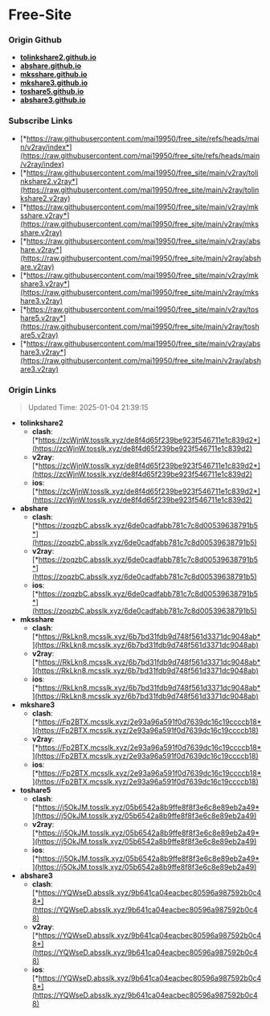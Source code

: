 # Free-Site

### Origin Github

- [**tolinkshare2.github.io**](https://github.com/tolinkshare2/tolinkshare2.github.io)
- [**abshare.github.io**](https://github.com/abshare/abshare.github.io)
- [**mksshare.github.io**](https://github.com/mksshare/mksshare.github.io)
- [**mkshare3.github.io**](https://github.com/mkshare3/mkshare3.github.io)
- [**toshare5.github.io**](https://github.com/toshare5/toshare5.github.io)
- [**abshare3.github.io**](https://github.com/abshare3/abshare3.github.io)

### Subscribe Links

- [*https://raw.githubusercontent.com/mai19950/free_site/refs/heads/main/v2ray/index*](https://raw.githubusercontent.com/mai19950/free_site/refs/heads/main/v2ray/index)
- [*https://raw.githubusercontent.com/mai19950/free_site/main/v2ray/tolinkshare2.v2ray*](https://raw.githubusercontent.com/mai19950/free_site/main/v2ray/tolinkshare2.v2ray)
- [*https://raw.githubusercontent.com/mai19950/free_site/main/v2ray/mksshare.v2ray*](https://raw.githubusercontent.com/mai19950/free_site/main/v2ray/mksshare.v2ray)
- [*https://raw.githubusercontent.com/mai19950/free_site/main/v2ray/abshare.v2ray*](https://raw.githubusercontent.com/mai19950/free_site/main/v2ray/abshare.v2ray)
- [*https://raw.githubusercontent.com/mai19950/free_site/main/v2ray/mkshare3.v2ray*](https://raw.githubusercontent.com/mai19950/free_site/main/v2ray/mkshare3.v2ray)
- [*https://raw.githubusercontent.com/mai19950/free_site/main/v2ray/toshare5.v2ray*](https://raw.githubusercontent.com/mai19950/free_site/main/v2ray/toshare5.v2ray)
- [*https://raw.githubusercontent.com/mai19950/free_site/main/v2ray/abshare3.v2ray*](https://raw.githubusercontent.com/mai19950/free_site/main/v2ray/abshare3.v2ray)

### Origin Links

> Updated Time: 2025-01-04 21:39:15

- **tolinkshare2**
  - **clash**: [*https://zcWjnW.tosslk.xyz/de8f4d65f239be923f546711e1c839d2*](https://zcWjnW.tosslk.xyz/de8f4d65f239be923f546711e1c839d2)
  - **v2ray**: [*https://zcWjnW.tosslk.xyz/de8f4d65f239be923f546711e1c839d2*](https://zcWjnW.tosslk.xyz/de8f4d65f239be923f546711e1c839d2)
  - **ios**: [*https://zcWjnW.tosslk.xyz/de8f4d65f239be923f546711e1c839d2*](https://zcWjnW.tosslk.xyz/de8f4d65f239be923f546711e1c839d2)
- **abshare**
  - **clash**: [*https://zoqzbC.absslk.xyz/6de0cadfabb781c7c8d00539638791b5*](https://zoqzbC.absslk.xyz/6de0cadfabb781c7c8d00539638791b5)
  - **v2ray**: [*https://zoqzbC.absslk.xyz/6de0cadfabb781c7c8d00539638791b5*](https://zoqzbC.absslk.xyz/6de0cadfabb781c7c8d00539638791b5)
  - **ios**: [*https://zoqzbC.absslk.xyz/6de0cadfabb781c7c8d00539638791b5*](https://zoqzbC.absslk.xyz/6de0cadfabb781c7c8d00539638791b5)
- **mksshare**
  - **clash**: [*https://RkLkn8.mcsslk.xyz/6b7bd31fdb9d748f561d3371dc9048ab*](https://RkLkn8.mcsslk.xyz/6b7bd31fdb9d748f561d3371dc9048ab)
  - **v2ray**: [*https://RkLkn8.mcsslk.xyz/6b7bd31fdb9d748f561d3371dc9048ab*](https://RkLkn8.mcsslk.xyz/6b7bd31fdb9d748f561d3371dc9048ab)
  - **ios**: [*https://RkLkn8.mcsslk.xyz/6b7bd31fdb9d748f561d3371dc9048ab*](https://RkLkn8.mcsslk.xyz/6b7bd31fdb9d748f561d3371dc9048ab)
- **mkshare3**
  - **clash**: [*https://Fp2BTX.mcsslk.xyz/2e93a96a591f0d7639dc16c19ccccb18*](https://Fp2BTX.mcsslk.xyz/2e93a96a591f0d7639dc16c19ccccb18)
  - **v2ray**: [*https://Fp2BTX.mcsslk.xyz/2e93a96a591f0d7639dc16c19ccccb18*](https://Fp2BTX.mcsslk.xyz/2e93a96a591f0d7639dc16c19ccccb18)
  - **ios**: [*https://Fp2BTX.mcsslk.xyz/2e93a96a591f0d7639dc16c19ccccb18*](https://Fp2BTX.mcsslk.xyz/2e93a96a591f0d7639dc16c19ccccb18)
- **toshare5**
  - **clash**: [*https://j5OkJM.tosslk.xyz/05b6542a8b9ffe8f8f3e6c8e89eb2a49*](https://j5OkJM.tosslk.xyz/05b6542a8b9ffe8f8f3e6c8e89eb2a49)
  - **v2ray**: [*https://j5OkJM.tosslk.xyz/05b6542a8b9ffe8f8f3e6c8e89eb2a49*](https://j5OkJM.tosslk.xyz/05b6542a8b9ffe8f8f3e6c8e89eb2a49)
  - **ios**: [*https://j5OkJM.tosslk.xyz/05b6542a8b9ffe8f8f3e6c8e89eb2a49*](https://j5OkJM.tosslk.xyz/05b6542a8b9ffe8f8f3e6c8e89eb2a49)
- **abshare3**
  - **clash**: [*https://YQWseD.absslk.xyz/9b641ca04eacbec80596a987592b0c48*](https://YQWseD.absslk.xyz/9b641ca04eacbec80596a987592b0c48)
  - **v2ray**: [*https://YQWseD.absslk.xyz/9b641ca04eacbec80596a987592b0c48*](https://YQWseD.absslk.xyz/9b641ca04eacbec80596a987592b0c48)
  - **ios**: [*https://YQWseD.absslk.xyz/9b641ca04eacbec80596a987592b0c48*](https://YQWseD.absslk.xyz/9b641ca04eacbec80596a987592b0c48)

